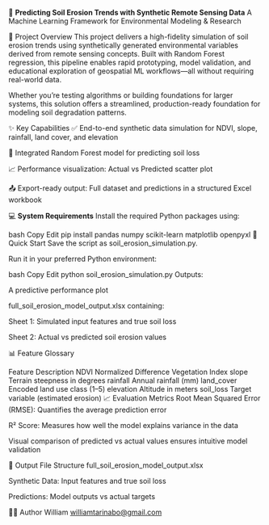 🌿 **Predicting Soil Erosion Trends with Synthetic Remote Sensing Data**
A Machine Learning Framework for Environmental Modeling & Research

🧭 Project Overview
This project delivers a high-fidelity simulation of soil erosion trends using synthetically generated environmental variables derived from remote sensing concepts. Built with Random Forest regression, this pipeline enables rapid prototyping, model validation, and educational exploration of geospatial ML workflows—all without requiring real-world data.

Whether you’re testing algorithms or building foundations for larger systems, this solution offers a streamlined, production-ready foundation for modeling soil degradation patterns.

✨ Key Capabilities
✅ End-to-end synthetic data simulation for NDVI, slope, rainfall, land cover, and elevation

🧠 Integrated Random Forest model for predicting soil loss

📈 Performance visualization: Actual vs Predicted scatter plot

📤 Export-ready output: Full dataset and predictions in a structured Excel workbook

💻 **System Requirements**
Install the required Python packages using:

bash
Copy
Edit
pip install pandas numpy scikit-learn matplotlib openpyxl
🚀 Quick Start
Save the script as soil_erosion_simulation.py.

Run it in your preferred Python environment:

bash
Copy
Edit
python soil_erosion_simulation.py
Outputs:

A predictive performance plot

full_soil_erosion_model_output.xlsx containing:

Sheet 1: Simulated input features and true soil loss

Sheet 2: Actual vs predicted soil erosion values

📊 Feature Glossary

Feature	Description
NDVI	Normalized Difference Vegetation Index
slope	Terrain steepness in degrees
rainfall	Annual rainfall (mm)
land_cover	Encoded land use class (1–5)
elevation	Altitude in meters
soil_loss	Target variable (estimated erosion)
📈 Evaluation Metrics
Root Mean Squared Error (RMSE): Quantifies the average prediction error

R² Score: Measures how well the model explains variance in the data

Visual comparison of predicted vs actual values ensures intuitive model validation

📂 Output File Structure
full_soil_erosion_model_output.xlsx

Synthetic Data: Input features and true soil loss

Predictions: Model outputs vs actual targets

🧑‍💼 Author
William williamtarinabo@gmail.com
